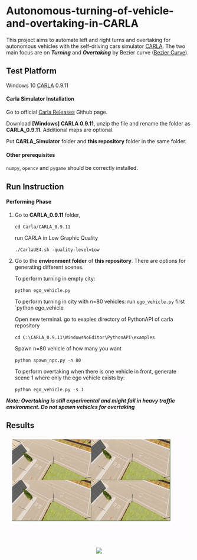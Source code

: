 # Autonomous-turning-of-vehicle-and-overtaking-in-CARLA

This project aims to automate left and right turns and overtaking for autonomous vehicles with the self-driving cars simulator [CARLA](http://carla.org/). The two main focus are on  ***Turning*** and ***Overtaking*** by Bezier curve ([Bezier Curve](https://en.wikipedia.org/wiki/B%C3%A9zier_curve)).



## Test Platform
Windows 10
[CARLA](http://carla.org/) 0.9.11

#### Carla Simulator Installation
Go to official [Carla Releases](https://github.com/carla-simulator/carla/releases) Github page.

Download **[Windows] CARLA 0.9.11**, unzip the file and rename the folder as **CARLA_0.9.11**. Additional maps are optional.

Put **CARLA_Simulator** folder and **this repository** folder in the same folder. 

#### Other prerequisites

`numpy`,  `opencv` and `pygame` should be correctly installed.


## Run Instruction

#### Performing Phase

1. Go to **CARLA_0.9.11** folder,

   `cd Carla/CARLA_0.9.11` 

   run CARLA in Low Graphic Quality

   `./CarlaUE4.sh -quality-level=Low`

   
2. Go to the **environment folder** of **this repository**. 
    There are options for generating different scenes. 
    

   To perform turning in empty city:

   `python ego_vehicle.py`
   
   To perform turning in city with n=80 vehicles:
   run `ego_vehicle.py` first
   `python ego_vehicle
   
   Open new terminal. go to exaples directory of PythonAPI of carla repository
   
   `cd C:\CARLA_0.9.11\WindowsNoEditor\PythonAPI\examples`
   
   Spawn n=80 vehicle of how many you want
   
   `python spawn_npc.py -n 80`
   

   
   To perform overtaking when there is one vehicle in front, generate scene 1 where only the ego vehicle exists by:

   `python ego_vehicle.py -s 1`
   
***Note: Overtaking is still experimental and might fail in heavy traffic environment. Do not spawn vehicles for overtaking***
 
## Results

<p align = "center">
    <img src = "./demo/demo.gif">
    <br>
</p>

<p align = "center">
    <img src = "./demo/overtake.gif">
    <br>
</p>



